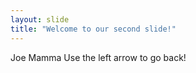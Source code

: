 ```yaml
---
layout: slide
title: "Welcome to our second slide!"
---
```

Joe Mamma
Use the left arrow to go back!
